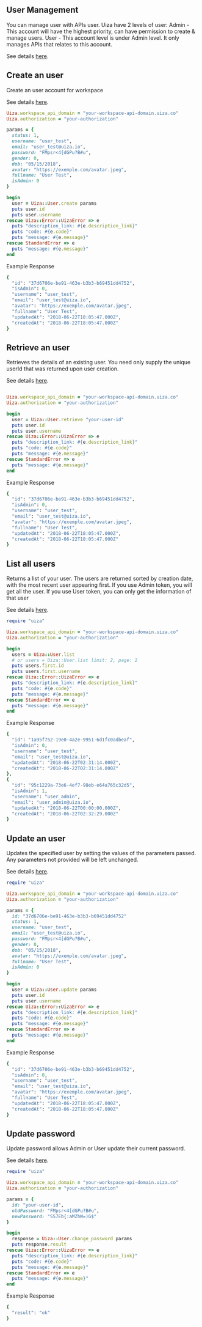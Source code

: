 ## User Management
You can manage user with APIs user. Uiza have 2 levels of user:
  Admin - This account will have the highest priority, can have permission to create & manage users.
  User - This account level is under Admin level. It only manages APIs that relates to this account.

See details [here](https://docs.uiza.io/#user-management).

## Create an user
Create an user account for workspace

See details [here](https://docs.uiza.io/#create-an-user).

```ruby
Uiza.workspace_api_domain = "your-workspace-api-domain.uiza.co"
Uiza.authorization = "your-authorization"

params = {
  status: 1,
  username: "user_test",
  email: "user_test@uiza.io",
  password: "FMpsr<4[dGPu?B#u",
  gender: 0,
  dob: "05/15/2018",
  avatar: "https://exemple.com/avatar.jpeg",
  fullname: "User Test",
  isAdmin: 0
}

begin
  user = Uiza::User.create params
  puts user.id
  puts user.username
rescue Uiza::Error::UizaError => e
  puts "description_link: #{e.description_link}"
  puts "code: #{e.code}"
  puts "message: #{e.message}"
rescue StandardError => e
  puts "message: #{e.message}"
end
```

Example Response
```ruby
{
  "id": "37d6706e-be91-463e-b3b3-b69451dd4752",
  "isAdmin": 0,
  "username": "user_test",
  "email": "user_test@uiza.io",
  "avatar": "https://exemple.com/avatar.jpeg",
  "fullname": "User Test",
  "updatedAt": "2018-06-22T18:05:47.000Z",
  "createdAt": "2018-06-22T18:05:47.000Z"
}
```

## Retrieve an user
Retrieves the details of an existing user.
You need only supply the unique userId that was returned upon user creation.

See details [here](https://docs.uiza.io/#retrieve-an-user).

```ruby

Uiza.workspace_api_domain = "your-workspace-api-domain.uiza.co"
Uiza.authorization = "your-authorization"

begin
  user = Uiza::User.retrieve "your-user-id"
  puts user.id
  puts user.username
rescue Uiza::Error::UizaError => e
  puts "description_link: #{e.description_link}"
  puts "code: #{e.code}"
  puts "message: #{e.message}"
rescue StandardError => e
  puts "message: #{e.message}"
end
```

Example Response
```ruby
{
  "id": "37d6706e-be91-463e-b3b3-b69451dd4752",
  "isAdmin": 0,
  "username": "user_test",
  "email": "user_test@uiza.io",
  "avatar": "https://exemple.com/avatar.jpeg",
  "fullname": "User Test",
  "updatedAt": "2018-06-22T18:05:47.000Z",
  "createdAt": "2018-06-22T18:05:47.000Z"
}
```

## List all users
Returns a list of your user. The users are returned sorted by creation date, with the most recent user appearing first.
If you use Admin token, you will get all the user.
If you use User token, you can only get the information of that user

See details [here](https://docs.uiza.io/#list-all-users).

```ruby
require "uiza"

Uiza.workspace_api_domain = "your-workspace-api-domain.uiza.co"
Uiza.authorization = "your-authorization"

begin
  users = Uiza::User.list
  # or users = Uiza::User.list limit: 2, page: 2
  puts users.first.id
  puts users.first.username
rescue Uiza::Error::UizaError => e
  puts "description_link: #{e.description_link}"
  puts "code: #{e.code}"
  puts "message: #{e.message}"
rescue StandardError => e
  puts "message: #{e.message}"
end
```

Example Response
```ruby
{
  "id": "1a95f752-19e0-4a2e-9951-6d1fc0adbeaf",
  "isAdmin": 0,
  "username": "user_test",
  "email": "user_test@uiza.io",
  "updatedAt": "2018-06-22T02:31:14.000Z",
  "createdAt": "2018-06-22T02:31:14.000Z"
},
{
  "id": "95c1229a-73e6-4ef7-98eb-e64a765c32d5",
  "isAdmin": 1,
  "username": "user_admin",
  "email": "user_admin@uiza.io",
  "updatedAt": "2018-06-22T00:00:00.000Z",
  "createdAt": "2018-06-22T02:32:29.000Z"
}
```

## Update an user
Updates the specified user by setting the values of the parameters passed. Any parameters not provided will be left unchanged.

See details [here](https://docs.uiza.io/#update-an-user).

```ruby
require "uiza"

Uiza.workspace_api_domain = "your-workspace-api-domain.uiza.co"
Uiza.authorization = "your-authorization"

params = {
  id: "37d6706e-be91-463e-b3b3-b69451dd4752"
  status: 1,
  username: "user_test",
  email: "user_test@uiza.io",
  password: "FMpsr<4[dGPu?B#u",
  gender: 0,
  dob: "05/15/2018",
  avatar: "https://exemple.com/avatar.jpeg",
  fullname: "User Test",
  isAdmin: 0
}

begin
  user = Uiza::User.update params
  puts user.id
  puts user.username
rescue Uiza::Error::UizaError => e
  puts "description_link: #{e.description_link}"
  puts "code: #{e.code}"
  puts "message: #{e.message}"
rescue StandardError => e
  puts "message: #{e.message}"
end
```

Example Response
```ruby
{
  "id": "37d6706e-be91-463e-b3b3-b69451dd4752",
  "isAdmin": 0,
  "username": "user_test",
  "email": "user_test@uiza.io",
  "avatar": "https://exemple.com/avatar.jpeg",
  "fullname": "User Test",
  "updatedAt": "2018-06-22T18:05:47.000Z",
  "createdAt": "2018-06-22T18:05:47.000Z"
}
```

## Update password
Update password allows Admin or User update their current password.

See details [here](https://docs.uiza.io/#update-password).

```ruby
require "uiza"

Uiza.workspace_api_domain = "your-workspace-api-domain.uiza.co"
Uiza.authorization = "your-authorization"

params = {
  id: "your-user-id",
  oldPassword: "FMpsr<4[dGPu?B#u",
  newPassword: "S57Eb{:aMZhW=)G$"
}

begin
  response = Uiza::User.change_password params
  puts response.result
rescue Uiza::Error::UizaError => e
  puts "description_link: #{e.description_link}"
  puts "code: #{e.code}"
  puts "message: #{e.message}"
rescue StandardError => e
  puts "message: #{e.message}"
end
```

Example Response
```ruby
{
  "result": "ok"
}
```
